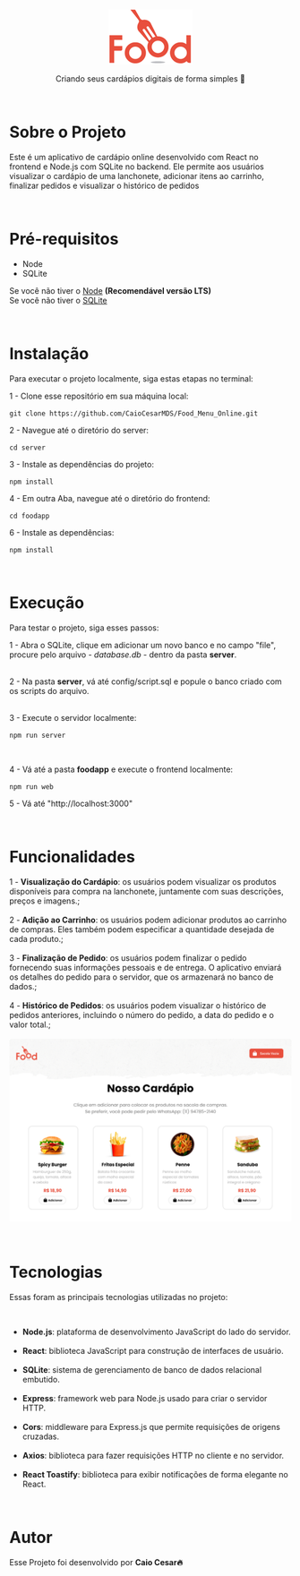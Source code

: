 <br>
<p align="center">
  
  <img src="https://github.com/devpoint-oficial/food/blob/master/src/assets/logo.png" width="150">
</p>

<p align="center">
  Criando seus cardápios digitais de forma simples 🍟
</p>

<br>
<h1>Sobre o Projeto</h1>

<p>
  Este é um aplicativo de cardápio online desenvolvido com React no frontend e Node.js com SQLite no backend. Ele permite aos usuários visualizar o cardápio de uma lanchonete, adicionar     itens ao carrinho, finalizar pedidos e visualizar o histórico de pedidos
</p>
<br>

<h1>Pré-requisitos</h1>
<ul>
    <li>Node</li>
    <li>SQLite</li>
</ul> 
<p>
  
Se você não tiver o [Node](https://nodejs.org/en) <strong>(Recomendável versão LTS)</strong> <br>
Se você não tiver o [SQLite](https://sqlitestudio.pl/)
</p>

<br>

<h1>Instalação</h1>
<p>Para executar o projeto localmente, siga estas etapas no terminal:</p>

1 - Clone esse repositório em sua máquina local:

```
git clone https://github.com/CaioCesarMDS/Food_Menu_Online.git
```

2 - Navegue até o diretório do server:

```
cd server
```

3 - Instale as dependências do projeto:

```
npm install
```

4 - Em outra Aba, navegue até o diretório do frontend:

```
cd foodapp
```

6 - Instale as dependências:

```
npm install
```

<br>

<h1>Execução</h1>
<p>Para testar o projeto, siga esses passos:</p>

1 - Abra o SQLite, clique em adicionar um novo banco e no campo "file", procure pelo arquivo - *database.db* - dentro da pasta **server**.
<br>
<br>

2 - Na pasta **server**, vá até config/script.sql e popule o banco criado com os scripts do arquivo.
<br>
<br>

3 - Execute o servidor localmente:

```
npm run server
```
<br>

4 - Vá até a pasta **foodapp** e execute o frontend localmente:

```
npm run web
```

5 - Vá até "http://localhost:3000"


<br>

<h1>Funcionalidades</h1>
<p>
  1 - <strong>Visualização do Cardápio</strong>: os usuários podem visualizar os produtos disponíveis para compra na lanchonete, juntamente com suas descrições, preços e imagens.; 
  <br>
  <br>
  2 - <strong>Adição ao Carrinho</strong>: os usuários podem adicionar produtos ao carrinho de compras. Eles também podem especificar a quantidade desejada de cada produto.;
  <br>
  <br>
  3 - <strong>Finalização de Pedido</strong>: os usuários podem finalizar o pedido fornecendo suas informações pessoais e de entrega. O aplicativo enviará os detalhes do pedido para o servidor, que os armazenará no banco de dados.;
  <br>
  <br>
  4 - <strong>Histórico de Pedidos</strong>: os usuários podem visualizar o histórico de pedidos anteriores, incluindo o número do pedido, a data do pedido e o valor total.;
  <br>
  <br>
  <img src="https://github.com/devpoint-oficial/food/blob/master/src/assets/tela01.png">
</p>

<br>

<h1>Tecnologias</h1>
<p>Essas foram as principais tecnologias utilizadas no projeto:</p>

 <br>

<ul>
    <li><strong>Node.js</strong>: plataforma de desenvolvimento JavaScript do lado do servidor.</li>
    <br>
    <li><strong>React</strong>: biblioteca JavaScript para construção de interfaces de usuário.</li>
    <br>
    <li><strong>SQLite</strong>: sistema de gerenciamento de banco de dados relacional embutido.</li>
    <br>
    <li><strong>Express</strong>: framework web para Node.js usado para criar o servidor HTTP.</li>
    <br>
    <li><strong>Cors</strong>: middleware para Express.js que permite requisições de origens cruzadas.</li>
    <br>
    <li><strong>Axios</strong>: biblioteca para fazer requisições HTTP no cliente e no servidor.</li>
    <br>
    <li><strong>React Toastify</strong>: biblioteca para exibir notificações de forma elegante no React.</li>
</ul>

<br>

<h1>Autor</h1>
<p>Esse Projeto foi desenvolvido por <strong>Caio Cesar🔥</strong></p>
<br>

